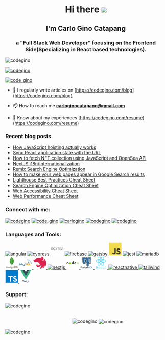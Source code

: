 <h1 align="center">Hi there <img src="https://media.giphy.com/media/hvRJCLFzcasrR4ia7z/giphy.gif" width="29px"></h1>
<h2 align="center">I'm Carlo Gino Catapang</h2>
<h3 align="center">a "Full Stack Web Developer" focusing on the Frontend Side(Specializing in React based technologies).</h3>

<p align="left"> <img src="https://komarev.com/ghpvc/?username=codegino&label=Profile%20views&color=0e75b6&style=flat" alt="codegino" /> </p>

<p align="left"> <a href="https://github.com/ryo-ma/github-profile-trophy"><img src="https://github-profile-trophy.vercel.app/?username=codegino" alt="codegino" /></a> </p>

<p align="left"> <a href="https://twitter.com/code_gino" target="blank"><img src="https://img.shields.io/twitter/follow/code_gino?logo=twitter&style=for-the-badge" alt="code_gino" /></a> </p>

- 📝 I regularly write articles on [https://codegino.com/blog](https://codegino.com/blog)

- 📫 How to reach me **carloginocatapang@gmail.com**

- 📄 Know about my experiences [https://codegino.com/resume](https://codegino.com/resume)

### Recent blog posts
<!-- BLOG-POST-LIST:START -->
- [How JavaScript hoisting actually works](https://codegino.com/blog/javascript-hoisting)
- [Sync React application state with the URL](https://codegino.com/blog/react-sync-state-with-url)
- [How to fetch NFT collection using JavaScript and OpenSea API](https://codegino.com/blog/fetching-opensea-collection)
- [NextJS i18n/Internationalization](https://codegino.com/blog/nextjs-i18n)
- [Remix Search Engine Optimization](https://codegino.com/blog/remix-seo)
- [How to make your web pages appear in Google Search results](https://codegino.com/blog/adding-webpage-to-google-search-results)
- [Lighthouse Best Practices Cheat Sheet](https://codegino.com/blog/lighthouse-best-practices)
- [Search Engine Optimization Cheat Sheet](https://codegino.com/blog/improve-website-seo)
- [Web Accessibility Cheat Sheet](https://codegino.com/blog/improve-website-accessibility)
- [Web Performance Cheat Sheet](https://codegino.com/blog/improve-website-performance)
<!-- BLOG-POST-LIST:END -->

<h3 align="left">Connect with me:</h3>
<p align="left">
<a href="https://dev.to/codegino" target="blank"><img align="center" src="https://raw.githubusercontent.com/rahuldkjain/github-profile-readme-generator/master/src/images/icons/Social/devto.svg" alt="codegino" height="30" width="40" /></a>
<a href="https://twitter.com/code_gino" target="blank"><img align="center" src="https://raw.githubusercontent.com/rahuldkjain/github-profile-readme-generator/master/src/images/icons/Social/twitter.svg" alt="code_gino" height="30" width="40" /></a>
<a href="https://linkedin.com/in/carlogino" target="blank"><img align="center" src="https://raw.githubusercontent.com/rahuldkjain/github-profile-readme-generator/master/src/images/icons/Social/linked-in-alt.svg" alt="carlogino" height="30" width="40" /></a>
<a href="https://codesandbox.com/codegino" target="blank"><img align="center" src="https://raw.githubusercontent.com/rahuldkjain/github-profile-readme-generator/master/src/images/icons/Social/codesandbox.svg" alt="codegino" height="30" width="40" /></a>
<a href="https://fb.com/codegino" target="blank"><img align="center" src="https://raw.githubusercontent.com/rahuldkjain/github-profile-readme-generator/master/src/images/icons/Social/facebook.svg" alt="codegino" height="30" width="40" /></a>
</p>

<h3 align="left">Languages and Tools:</h3>
<p align="left"> <a href="https://angular.io" target="_blank" rel="noreferrer"> <img src="https://angular.io/assets/images/logos/angular/angular.svg" alt="angular" width="40" height="40"/> </a> <a href="https://www.cypress.io" target="_blank" rel="noreferrer"> <img src="https://raw.githubusercontent.com/simple-icons/simple-icons/6e46ec1fc23b60c8fd0d2f2ff46db82e16dbd75f/icons/cypress.svg" alt="cypress" width="40" height="40"/> </a> <a href="https://expressjs.com" target="_blank" rel="noreferrer"> <img src="https://raw.githubusercontent.com/devicons/devicon/master/icons/express/express-original-wordmark.svg" alt="express" width="40" height="40"/> </a> <a href="https://firebase.google.com/" target="_blank" rel="noreferrer"> <img src="https://www.vectorlogo.zone/logos/firebase/firebase-icon.svg" alt="firebase" width="40" height="40"/> </a> <a href="https://www.gatsbyjs.com/" target="_blank" rel="noreferrer"> <img src="https://www.vectorlogo.zone/logos/gatsbyjs/gatsbyjs-icon.svg" alt="gatsby" width="40" height="40"/> </a> <a href="https://developer.mozilla.org/en-US/docs/Web/JavaScript" target="_blank" rel="noreferrer"> <img src="https://raw.githubusercontent.com/devicons/devicon/master/icons/javascript/javascript-original.svg" alt="javascript" width="40" height="40"/> </a> <a href="https://jestjs.io" target="_blank" rel="noreferrer"> <img src="https://www.vectorlogo.zone/logos/jestjsio/jestjsio-icon.svg" alt="jest" width="40" height="40"/> </a> <a href="https://mariadb.org/" target="_blank" rel="noreferrer"> <img src="https://www.vectorlogo.zone/logos/mariadb/mariadb-icon.svg" alt="mariadb" width="40" height="40"/> </a> <a href="https://www.mongodb.com/" target="_blank" rel="noreferrer"> <img src="https://raw.githubusercontent.com/devicons/devicon/master/icons/mongodb/mongodb-original-wordmark.svg" alt="mongodb" width="40" height="40"/> </a> <a href="https://www.mysql.com/" target="_blank" rel="noreferrer"> <img src="https://raw.githubusercontent.com/devicons/devicon/master/icons/mysql/mysql-original-wordmark.svg" alt="mysql" width="40" height="40"/> </a> <a href="https://nestjs.com/" target="_blank" rel="noreferrer"> <img src="https://raw.githubusercontent.com/devicons/devicon/master/icons/nestjs/nestjs-plain.svg" alt="nestjs" width="40" height="40"/> </a> <a href="https://nextjs.org/" target="_blank" rel="noreferrer"> <img src="https://cdn.worldvectorlogo.com/logos/nextjs-2.svg" alt="nextjs" width="40" height="40"/> </a> <a href="https://nodejs.org" target="_blank" rel="noreferrer"> <img src="https://raw.githubusercontent.com/devicons/devicon/master/icons/nodejs/nodejs-original-wordmark.svg" alt="nodejs" width="40" height="40"/> </a> <a href="https://www.postgresql.org" target="_blank" rel="noreferrer"> <img src="https://raw.githubusercontent.com/devicons/devicon/master/icons/postgresql/postgresql-original-wordmark.svg" alt="postgresql" width="40" height="40"/> </a> <a href="https://reactjs.org/" target="_blank" rel="noreferrer"> <img src="https://raw.githubusercontent.com/devicons/devicon/master/icons/react/react-original-wordmark.svg" alt="react" width="40" height="40"/> </a> <a href="https://reactnative.dev/" target="_blank" rel="noreferrer"> <img src="https://reactnative.dev/img/header_logo.svg" alt="reactnative" width="40" height="40"/> </a> <a href="https://tailwindcss.com/" target="_blank" rel="noreferrer"> <img src="https://www.vectorlogo.zone/logos/tailwindcss/tailwindcss-icon.svg" alt="tailwind" width="40" height="40"/> </a> <a href="https://www.typescriptlang.org/" target="_blank" rel="noreferrer"> <img src="https://raw.githubusercontent.com/devicons/devicon/master/icons/typescript/typescript-original.svg" alt="typescript" width="40" height="40"/> </a> <a href="https://vuejs.org/" target="_blank" rel="noreferrer"> <img src="https://raw.githubusercontent.com/devicons/devicon/master/icons/vuejs/vuejs-original-wordmark.svg" alt="vuejs" width="40" height="40"/> </a> </p>

<h3 align="left">Support:</h3>
<p><a href="https://www.buymeacoffee.com/codegino"> <img align="left" src="https://cdn.buymeacoffee.com/buttons/v2/default-yellow.png" height="50" width="210" alt="codegino" /></a></p><br><br>

<p><img align="left" src="https://github-readme-stats.vercel.app/api/top-langs?username=codegino&show_icons=true&locale=en&layout=compact" alt="codegino" /></p>

<p>&nbsp;<img align="center" src="https://github-readme-stats.vercel.app/api?username=codegino&show_icons=true&locale=en" alt="codegino" /></p>

<p><img align="center" src="https://github-readme-streak-stats.herokuapp.com/?user=codegino&" alt="codegino" /></p>
